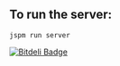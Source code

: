 ## To run the server:
    jspm run server

[![Bitdeli Badge](https://d2weczhvl823v0.cloudfront.net/sloppylopez/express_socketio/trend.png)](https://bitdeli.com/free "Bitdeli Badge")

